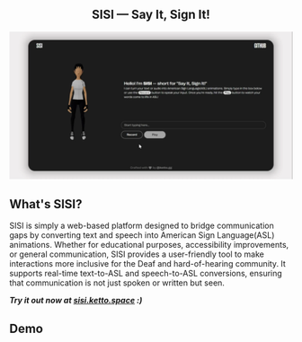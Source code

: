 <div align="center">
  <h2 align="center">SISI — Say It, Sign It!</h2>
  <a href="https://github.com/kettogg/signbot">
    <img src=".github/sisi_alt_gh.png" alt="Logo">
  </a>
</div>
 
## What's SISI?
SISI is simply a web-based platform designed to bridge communication gaps by converting text and speech into American Sign Language(ASL) animations. Whether for educational purposes, accessibility improvements, or general communication, SISI provides a user-friendly tool to make interactions more inclusive for the Deaf and hard-of-hearing community. It supports real-time text-to-ASL and speech-to-ASL conversions, ensuring that communication is not just spoken or written but seen.

**_Try it out now at <a href="https://sisi.ketto.space">sisi.ketto.space</a> :)_**

## Demo
